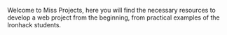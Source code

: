 Welcome to Miss Projects, here you will find the necessary resources to develop a web project from the beginning, from practical examples of the Ironhack students.
